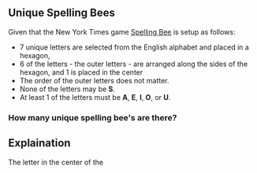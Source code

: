 ## Unique Spelling Bees
Given that the New York Times game [Spelling Bee](https://www.nytimes.com/puzzles/spelling-bee) is setup as follows:
* $7$ unique letters are selected from the English alphabet and placed in a hexagon,
* $6$ of the letters - the outer letters - are arranged along the sides of the hexagon, and $1$ is placed in the center
* The order of the outer letters does not matter.
* None of the letters may be **S**.
* At least $1$ of the letters must be **A**, **E**, **I**, **O**, or **U**.
### How many unique spelling bee's are there?
## Explaination
The letter in the center of the 


